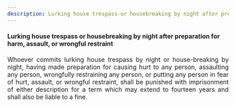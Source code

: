 ```yaml
---
description: Lurking house trespass or housebreaking by night after preparation for harm, assault, or wrongful restraint
---
```


#### Lurking house trespass or housebreaking by night after preparation for harm, assault, or wrongful restraint
<div style="text-align: justify">

Whoever commits lurking house trespass by night or house-breaking by night, having made preparation for causing hurt to any person, assaulting any person, wrongfully restraining any person, or putting any person in fear of hurt, assault, or wrongful restraint, shall be punished with imprisonment of either description for a term which may extend to fourteen years and shall also be liable to a fine.

</div>
